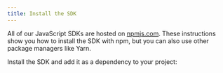 ```yaml
---
title: Install the SDK
---
```

All of our JavaScript SDKs are hosted on [npmjs.com](https://www.npmjs.com). These instructions show you how to install the SDK with npm, but you can also use other package managers like Yarn.

Install the SDK and add it as a dependency to your project:

<StackSelector snippet="installsdk"/>

<NextSectionLink/>

